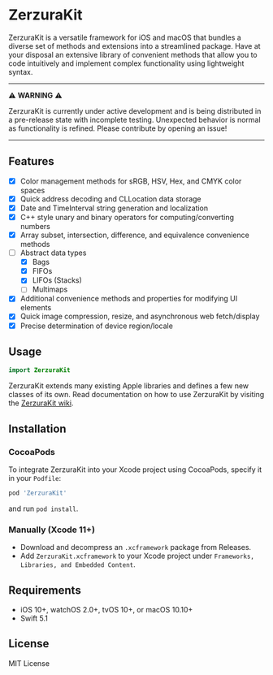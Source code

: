 # ZerzuraKit
ZerzuraKit is a versatile framework for iOS and macOS that bundles a diverse set of methods and extensions into a streamlined package. Have at your disposal an extensive library of convenient methods that allow you to code intuitively and implement complex functionality using lightweight syntax.

---
:warning: __WARNING__ :warning:

ZerzuraKit is currently under active development and is being distributed in a pre-release state with incomplete testing. Unexpected behavior is normal as functionality is refined. Please contribute by opening an issue!

---

## Features
- [x] Color management methods for sRGB, HSV, Hex, and CMYK color spaces
- [x] Quick address decoding and CLLocation data storage
- [x] Date and TimeInterval string generation and localization
- [x] C++ style unary and binary operators for computing/converting numbers
- [x] Array subset, intersection, difference, and equivalence convenience methods
- [ ] Abstract data types
    - [x] Bags
    - [x] FIFOs
    - [x] LIFOs (Stacks)
    - [ ] Multimaps
- [x] Additional convenience methods and properties for modifying UI elements
- [x] Quick image compression, resize, and asynchronous web fetch/display
- [x] Precise determination of device region/locale

## Usage
``` swift
import ZerzuraKit
```

ZerzuraKit extends many existing Apple libraries and defines a few new classes of its own. Read documentation on how to use ZerzuraKit by visiting the [ZerzuraKit wiki](https://github.com/VictorLi08/ZerzuraKit/wiki).  

## Installation
### CocoaPods
To integrate ZerzuraKit into your Xcode project using CocoaPods, specify it in your `Podfile`:

``` ruby
pod 'ZerzuraKit'
```

and run `pod install`.

### Manually (Xcode 11+)
- Download and decompress an  `.xcframework` package from Releases.
- Add `ZerzuraKit.xcframework` to your Xcode project under `Frameworks, Libraries, and Embedded Content`.

## Requirements
- iOS 10+, watchOS 2.0+, tvOS 10+, or macOS 10.10+
- Swift 5.1

## License
MIT License
